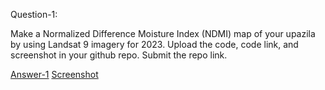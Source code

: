 Question-1:

Make a Normalized Difference Moisture Index (NDMI) map of your upazila by using Landsat 9 imagery for 2023. Upload the code, code link, and screenshot in your github repo. Submit the repo link.

[Answer-1](https://code.earthengine.google.com/fff204a5313ae27445f4392f7fba0264)
[Screenshot]()
